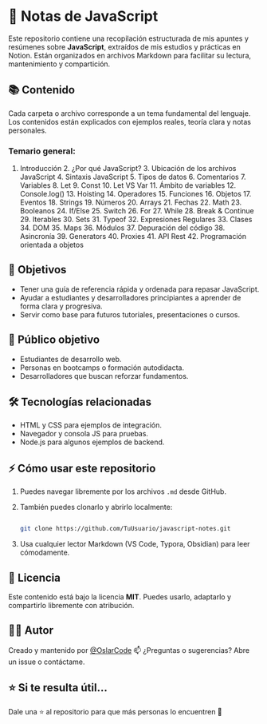 # 📘 Notas de JavaScript

Este repositorio contiene una recopilación estructurada de mis apuntes y resúmenes sobre **JavaScript**, extraídos de mis estudios y prácticas en Notion. Están organizados en archivos Markdown para facilitar su lectura, mantenimiento y compartición.


## 📚 Contenido

Cada carpeta o archivo corresponde a un tema fundamental del lenguaje. Los contenidos están explicados con ejemplos reales, teoría clara y notas personales.

### Temario general:

1. Introducción 2. ¿Por qué JavaScript? 3. Ubicación de los archivos JavaScript 4. Sintaxis JavaScript 5. Tipos de datos 6. Comentarios 7. Variables 8. Let 9. Const 10. Let VS Var 11. Ámbito de variables 12. Console.log() 13. Hoisting 14. Operadores 15. Funciones     16. Objetos 17. Eventos 18. Strings 19. Números 20. Arrays 21. Fechas 22. Math 23. Booleanos 24. If/Else 25. Switch 26. For 27. While 28. Break & Continue 29. Iterables 30. Sets 31. Typeof 32. Expresiones Regulares 33. Clases 34. DOM 35. Maps 36. Módulos              37. Depuración del código 38. Asincronía 39. Generators 40. Proxies 41. API Rest 42. Programación orientada a objetos

## 🎯 Objetivos

- Tener una guía de referencia rápida y ordenada para repasar JavaScript.
- Ayudar a estudiantes y desarrolladores principiantes a aprender de forma clara y progresiva.
- Servir como base para futuros tutoriales, presentaciones o cursos.


## 🧠 Público objetivo

- Estudiantes de desarrollo web.
- Personas en bootcamps o formación autodidacta.
- Desarrolladores que buscan reforzar fundamentos.


## 🛠️ Tecnologías relacionadas

- HTML y CSS para ejemplos de integración.
- Navegador y consola JS para pruebas.
- Node.js para algunos ejemplos de backend.


## ⚡ Cómo usar este repositorio

1. Puedes navegar libremente por los archivos `.md` desde GitHub.
2. También puedes clonarlo y abrirlo localmente:
   
   ```bash
   
   git clone https://github.com/TuUsuario/javascript-notes.git
   ```
4. Usa cualquier lector Markdown (VS Code, Typora, Obsidian) para leer cómodamente.


## 📌 Licencia

Este contenido está bajo la licencia **MIT**. Puedes usarlo, adaptarlo y compartirlo libremente con atribución.


## 🙋‍♂️ Autor

Creado y mantenido por [@OslarCode](https://github.com/OslarCode)
📫 ¿Preguntas o sugerencias? Abre un issue o contáctame.


## ⭐ Si te resulta útil...

Dale una ⭐ al repositorio para que más personas lo encuentren 🙌

